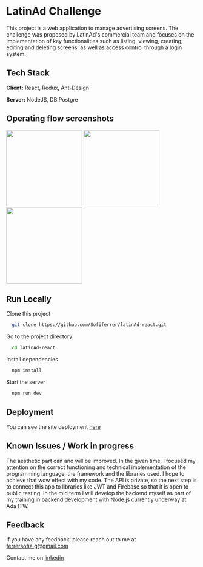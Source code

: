 # LatinAd Challenge

This project is a web application to manage advertising screens. The challenge was proposed by LatinAd's commercial team and focuses on the implementation of key functionalities such as listing, viewing, creating, editing and deleting screens, as well as access control through a login system.

## Tech Stack

**Client:** React, Redux, Ant-Design

**Server:** NodeJS, DB Postgre

## Operating flow screenshots

<img src="https://github.com/Sofiferrer/latinAd-react/assets/65264195/47305ad3-ca0d-4066-be95-64d0b840ec26" width="200" height="auto"/>
<img src="https://github.com/Sofiferrer/latinAd-react/assets/65264195/09d798d8-ed2f-4126-920a-ebedbffe5d34" width="200" height="auto"/>
<img src="https://github.com/Sofiferrer/latinAd-react/assets/65264195/494dc536-1aaf-4311-9273-22bf3e85e4b2" width="200" height="auto"/>

## Run Locally

Clone this project

```bash
  git clone https://github.com/Sofiferrer/latinAd-react.git
```

Go to the project directory

```bash
  cd latinAd-react
```

Install dependencies

```bash
  npm install
```

Start the server

```bash
  npm run dev
```

## Deployment

You can see the site deployment [here](https://sofiferrer.github.io/latinAd-react/)

## Known Issues / Work in progress

The aesthetic part can and will be improved. In the given time, I focused my attention on the correct functioning and technical implementation of the programming language, the framework and the libraries used. I hope to achieve that wow effect with my code.
The API is private, so the next step is to connect this app to libraries like JWT and Firebase so that it is open to public testing.
In the mid term I will develop the backend myself as part of my training in backend development with Node.js currently underway at Ada ITW.

## Feedback

If you have any feedback, please reach out to me at ferrersofia.g@gmail.com

Contact me on [linkedin](https://www.linkedin.com/in/sofia-ferrer-038575187/)
